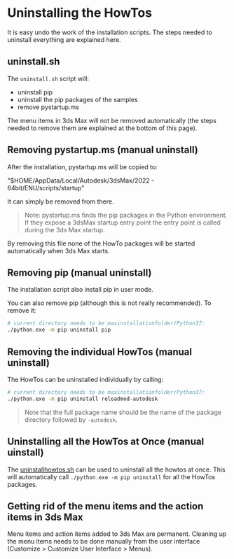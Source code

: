 # Uninstalling the HowTos

It is easy undo the work of the installation scripts. The steps needed
to uninstall everything are explained here.

## uninstall.sh

The `uninstall.sh` script will:

- uninstall pip
- uninstall the pip packages of the samples
- remove pystartup.ms

The menu items in 3ds Max will not be removed automatically (the steps
needed to remove them are explained at the bottom of this page).

## Removing pystartup.ms (manual uninstall)

After the installation, pystartup.ms will be copied to:

"$HOME/AppData/Local/Autodesk/3dsMax/2022 - 64bit/ENU/scripts/startup"

It can simply be removed from there.

> Note: pystartup.ms finds the pip packages
> in the Python environment. If they expose a 3dsMax startup entry point
> the entry point is called during the 3ds Max startup.

By removing this file none of the HowTo packages will be started
automatically when 3ds Max starts.

## Removing pip (manual uninstall)

The installation script also install pip in user mode.

You can also remove pip (although this is not really recommended).
To remove it: 

```bash
# current directory needs to be maxinstallationfolder/Python37:
./python.exe -m pip uninstall pip
```

## Removing the individual HowTos (manual uninstall)

The HowTos can be uninstalled individually by calling:

```bash
# current directory needs to be maxinstallationfolder/Python37:
./python.exe -m pip uninstall reloadmod-autodesk
```

> Note that the full package name should be the name of the
> package directory followed by `-autodesk`.

## Uninstalling all the HowTos at Once (manual uinstall)

The [uninstallhowtos.sh](/uninstallhowtos.sh) can be used
to uninstall all the howtos at once. This will automatically call
`./python.exe -m pip uninstall` for all the HowTos packages.

## Getting rid of the menu items and the action items in 3ds Max

Menu items and action items added to 3ds Max are permanent. 
Cleaning up the menu items needs to be done manually from the
user interface (Customize > Customize User Interface > Menus).

